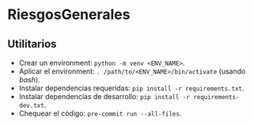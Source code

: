# RiesgosGenerales

## Utilitarios

* Crear un environment: `python -m venv <ENV_NAME>`.
* Aplicar el environment: `. /path/to/<ENV_NAME>/bin/activate` (usando _bash_).
* Instalar dependencias requeridas: `pip install -r requirements.txt`.
* Instalar dependencias de desarrollo: `pip install -r requirements-dev.txt`.
* Chequear el código: `pre-commit run --all-files`.
